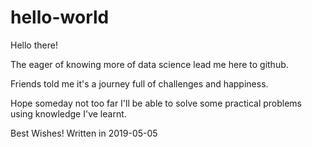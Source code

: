 # hello-world

Hello there!

The eager of knowing more of data science lead me here to github.

Friends told me it's a journey full of challenges and happiness.

Hope someday not too far I'll be able to solve some practical problems using knowledge I've learnt.

Best Wishes!
Written in 2019-05-05
